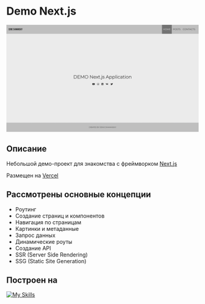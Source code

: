 # Demo Next.js

![Скриншот](demo-next-js.png)

## Описание

Небольшой демо-проект для знакомства с фреймворком [Next.js](https://nextjs.org/)

Размещен на [Vercel](https://demo-next-js-brown.vercel.app/) 

## Рассмотрены основные концепции

- Роутинг
- Создание страниц и компонентов
- Навигация по страницам
- Картинки и метаданные
- Запрос данных
- Динамические роуты
- Создание API
- SSR (Server Side Rendering)
- SSG (Static Site Generation)

## Построен на

[![My Skills](https://skillicons.dev/icons?i=nextjs,ts,scss,vercel)](https://skillicons.dev)
